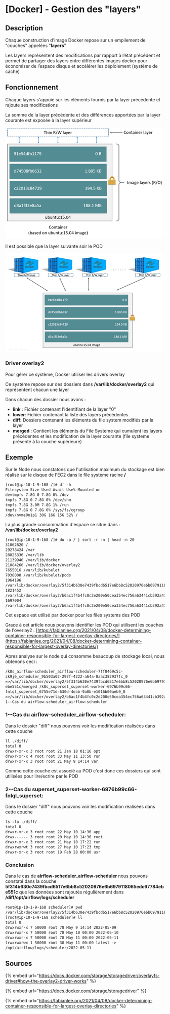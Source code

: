# \[Docker] - Gestion des "layers"

## Description

Chaque construction d'image Docker repose sur un empilement de "couches" appelées "**layers**"

Les layers représentent des modifications par rapport à l’état précédent et permet de partager des layers entre différentes images docker pour économiser de l’espace disque et accélérer les déploiement (système de cache)

## Fonctionnement

Chaque layers s'appuie sur les éléments fournis par la layer précédente et rajoute ses modifications

La somme de la layer précédente et des différences apportées par la layer courante est exposée à la layer supérieur

![](../../.gitbook/assets/Docker--container-layers.jpg)

Il est possible que la layer suivante soir le POD

![](../../.gitbook/assets/Docker--sharing-layers.jpg)

### Driver overlay2

Pour gérer ce système, Docker utiliser les drivers overlay

Ce système repose sur des dossiers dans **/var/lib/docker/overlay2** qui représentent chacun une layer

Dans chacun des dossier nous avons :

* **link** : Fichier contenant l'identifiant de la layer "0"
* **lower**: Fichier contenant la liste des layers précédentes
* **diff:** Dossiers contenant les éléments du file system modifiés par la layer
* **merged** : Contient les éléments du File Systeme qui cumulent les layers précédentes et les modification de la layer courante (file systeme présenté à la couche supérieure)

## Exemple

Sur le Node nous constatons que l'utilisation maximum du stockage est bien réalisé sur le disque de l'EC2 dans le file systeme racine **/**

```
[root@ip-10-1-9-168 /]# df -h
Filesystem Size Used Avail Use% Mounted on
devtmpfs 7.8G 0 7.8G 0% /dev
tmpfs 7.8G 0 7.8G 0% /dev/shm
tmpfs 7.8G 3.0M 7.8G 1% /run
tmpfs 7.8G 0 7.8G 0% /sys/fs/cgroup
/dev/nvme0n1p1 30G 16G 15G 52% /
```

La plus grande consommation d'espace se situe dans : **/var/lib/docker/overlay2**

```
[root@ip-10-1-9-168 /]# du -a / | sort -r -n | head -n 20
31062820 /
29278424 /var
28825336 /var/lib
21139940 /var/lib/docker
21084260 /var/lib/docker/overlay2
7655016 /var/lib/kubelet
7038008 /var/lib/kubelet/pods
1964196 /var/lib/docker/overlay2/5f314b630e7439fbcd6517e6bb8c52020976e6b6979118065edc67784ebe551c
1821452 /var/lib/docker/overlay2/b6ac1f4b4fc0c2e200e50cea354ec756a63441cb392a41f757f110fcb5d28ded
1697004 /var/lib/docker/overlay2/b6ac1f4b4fc0c2e200e50cea354ec756a63441cb392a41f757f110fcb5d28ded/merged
```

Cet espace est utilisé par docker pour les files systems des POD

Grace à cet article nous pouvons identifier les POD qui utilisent les couches de l'overlay2 : [https://fabianlee.org/2021/04/08/docker-determining-container-responsible-for-largest-overlay-directories/](https://fabianlee.org/2021/04/08/docker-determining-container-responsible-for-largest-overlay-directories/)

Apres analyse sur le node qui consomme beaucoup de stockage local, nous obtenons ceci :

```
/k8s_airflow-scheduler_airflow-scheduler-7ff8469c5c-zk9j6_scheduler_9b503a02-297f-4222-a64a-8aac382937fc_0 =>/var/lib/docker/overlay2/5f314b630e7439fbcd6517e6bb8c52020976e6b6979118065edc67784
ebe551c/merged /k8s_superset_superset-worker-6976b99c66-fnlql_superset_6755e71d-630d-4eab-9a0b-e1016b00aeb9_0 =>/var/lib/docker/overlay2/b6ac1f4b4fc0c2e200e50cea354ec756a63441cb392a41f757f110fcb5d28ded/merged 1--Cas du airflow-scheduler_airflow-scheduler
```

### 1--Cas du **airflow-scheduler\_airflow-scheduler:**

Dans le dossier "diff" nous pouvons voir les modification réalisées dans cette couche

```
ll ./diff/
total 0
drwxr-xr-x 3 root root 21 Jan 18 01:16 opt
drwxr-xr-x 4 root root 33 May 11 13:50 run
drwxr-xr-x 3 root root 21 May 9 14:14 var
```

Comme cette couche est associé au POD c'est donc ces dossiers qui sont utilisées pour lire/ecrire par le POD

### 2--Cas du **superset\_superset-worker-6976b99c66-fnlql\_superset:**

Dans le dossier "diff" nous pouvons voir les modification réalisées dans cette couche

```
ls -la ./diff/
total 0
drwxr-xr-x 3 root root 22 May 10 14:36 app
drwx------ 3 root root 20 May 10 14:36 root
drwxr-xr-x 3 root root 21 May 10 17:22 run
drwxrwxrwt 3 root root 27 May 10 17:23 tmp
drwxr-xr-x 3 root root 19 Feb 28 00:00 usr
```

### Conclusion

Dans le cas de **airflow-scheduler\_airflow-scheduler** nous pouvons constaté dans la couche **5f314b630e7439fbcd6517e6bb8c52020976e6b6979118065edc67784ebe551c** que les données sont rajoutés régulièrement dans **/diff/opt/airflow/logs/scheduler**

```
root@ip-10-1-9-168 scheduler]# pwd
/var/lib/docker/overlay2/5f314b630e7439fbcd6517e6bb8c52020976e6b6979118065edc67784ebe551c/diff/opt/airflow/logs/scheduler
[root@ip-10-1-9-168 scheduler]# ll
total 0
drwxrwxr-x 7 50000 root 78 May 9 14:14 2022-05-09
drwxrwxr-x 7 50000 root 78 May 10 00:00 2022-05-10
drwxrwxr-x 7 50000 root 78 May 11 00:00 2022-05-11
lrwxrwxrwx 1 50000 root 38 May 11 00:00 latest -> /opt/airflow/logs/scheduler/2022-05-11
```

## Sources

{% embed url="https://docs.docker.com/storage/storagedriver/overlayfs-driver#how-the-overlay2-driver-works" %}

{% embed url="https://docs.docker.com/storage/storagedriver" %}

{% embed url="https://fabianlee.org/2021/04/08/docker-determining-container-responsible-for-largest-overlay-directories" %}
